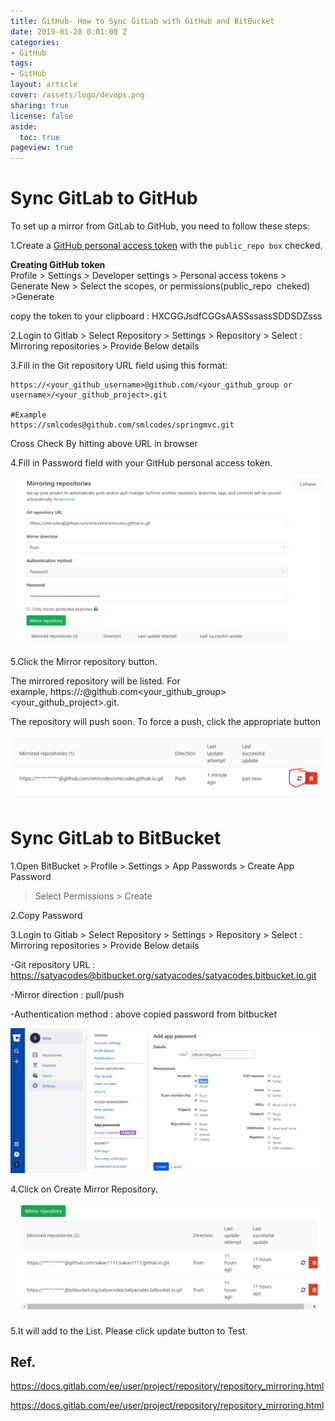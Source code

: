 ```yaml
---
title: GitHub- How to Sync GitLab with GitHub and BitBucket
date: 2019-01-28 0:01:00 Z
categories:
- GitHub
tags:
- GitHub
layout: article
cover: /assets/logo/devops.png
sharing: true
license: false
aside:
  toc: true
pageview: true
---
```


Sync GitLab to GitHub
=====================

To set up a mirror from GitLab to GitHub, you need to follow these steps:

1.Create a [GitHub personal access
token](https://help.github.com/en/articles/creating-a-personal-access-token-for-the-command-line) with
the `public_repo box` checked.

**Creating GitHub token**  
Profile > Settings > Developer settings > Personal access tokens > Generate
New > Select the scopes, or permissions(public_repo  cheked) >Generate

copy the token to your clipboard : HXCGGJsdfCGGsAASSssassSDDSDZsss

2.Login to Gitlab > Select Repository > Settings > Repository > Select :
Mirroring repositories > Provide Below details

3.Fill in the Git repository URL field using this format:

~~~~~~~~~~~~~~~~~~~~~~~~~~~~~~~~~~~~~~~~~~~~~~~~~~~~~~~~~~~~~~~~~~~~~~~~~~~~~~~~
https://<your_github_username>@github.com/<your_github_group or username>/<your_github_project>.git

#Example
https://smlcodes@github.com/smlcodes/springmvc.git
~~~~~~~~~~~~~~~~~~~~~~~~~~~~~~~~~~~~~~~~~~~~~~~~~~~~~~~~~~~~~~~~~~~~~~~~~~~~~~~~

Cross Check By hitting above URL in browser

4.Fill in Password field with your GitHub personal access token.

![](media/2c438d80d8b73c69ebc4395385e2916b.png)

5.Click the Mirror repository button.

The mirrored repository will be listed. For
example, https://*****:*****\@github.com\<your_github_group>\<your_github_project>.git.

The repository will push soon. To force a push, click the appropriate button

![](media/0e48e0589e1b039aaa1de383296e05c8.png)

Sync GitLab to BitBucket
========================

1.Open BitBucket > Profile > Settings > App Passwords > Create App Password
> Select Permissions > Create

2.Copy Password

3.Login to Gitlab > Select Repository > Settings > Repository > Select :
Mirroring repositories > Provide Below details

-Git repository URL :
<https://satyacodes@bitbucket.org/satyacodes/satyacodes.bitbucket.io.git>

-Mirror direction : pull/push

-Authentication method : above copied password from bitbucket

![](media/c60f54743be5b45017df5733353bdd2a.png)

4.Click on Create Mirror Repository.

![](media/1452087ebe7362e26eac1919a3ff6765.png)

5.It will add to the List. Please click update button to Test.

Ref.
----

<https://docs.gitlab.com/ee/user/project/repository/repository_mirroring.html>

<https://docs.gitlab.com/ee/user/project/repository/repository_mirroring.html>
